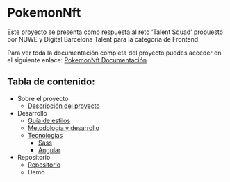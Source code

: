 # PokemonNft

Este proyecto se presenta como respuesta al reto ‘Talent Squad’ propuesto por NUWE y Digital Barcelona Talent para la categoría de Frontend. 

Para ver toda la documentación completa del proyecto puedes acceder en el siguiente enlace: [PokemonNft Documentación](https://www.notion.so/PokemonNft-6efd1738e0b34e1b99ae1e3ec51af98f)

## Tabla de contenido:
  * Sobre el proyecto
    - [Descripción del proyecto](https://www.notion.so/Descripci-n-del-proyecto-e91600fff4a44f01b6a0a59d4713296d)
  * Desarrollo
    - [Guía de estilos](https://www.notion.so/Gu-a-de-estilos-9a9fc0c313e7409fa0a5b663aae15692)
    - [Metodología y desarrollo](https://www.notion.so/Metodolog-a-y-desarrollo-37125f63e636444bad2bd7b461b5ac15)
    - [Tecnologías](https://www.notion.so/Tecnolog-as-47915f1de69c4891a851a9e4e933d92d)
      + [Sass](https://www.notion.so/Sass-c4d303bddb604ebba86960460edaa90b)
      + [Angular](https://www.notion.so/Angular-0bcc24e958c3458b9be168bf325384df)
  * Repositorio
    - [Repositorio](https://github.com/cristina-perdiguero/nft-pokemon)
    - Demo 
